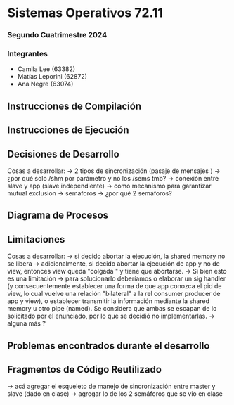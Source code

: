 # Sistemas Operativos 72.11
### Segundo Cuatrimestre 2024

### Integrantes
* Camila Lee (63382)
* Matías Leporini (62872)
* Ana Negre (63074)

## Instrucciones de Compilación 

## Instrucciones de Ejecución

## Decisiones de Desarrollo
Cosas a desarrollar:
-> 2 tipos de sincronización (pasaje de mensajes )
-> ¿por qué solo /shm por parámetro y no los /sems tmb?
-> conexión entre slave y app (slave independiente)
-> como mecanismo para garantizar mutual exclusion -> semaforos
-> ¿por qué 2 semáforos?



## Diagrama de Procesos

## Limitaciones
Cosas a desarrollar:
-> si decido abortar la ejecución, la shared memory no se libera
-> adicionalmente, si decido abortar la ejecución de app y no de view, entonces view queda "colgada " y tiene que abortarse. 
-> Si bien esto es una limitación -> para solucionarlo deberíamos o elaborar un sig handler (y consecuentemente establecer una forma de que app conozca el pid de view, lo cual vuelve una relación "bilateral" a la rel consumer producer de app y view), o establecer transmitir la información mediante la shared memory u otro pipe (named). Se considera que ambas se escapan de lo solicitado por el enunciado, por lo que se decidió no implementarlas.
-> alguna más ?

## Problemas encontrados durante el desarrollo 

## Fragmentos de Código Reutilizado

-> acá agregar el esqueleto de manejo de sincronización entre master y slave (dado en clase)
-> agregar lo de los 2 semáforos que se vio en clase
